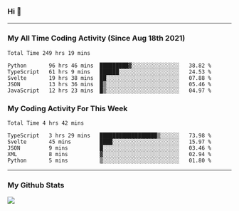 ### Hi 🙂

---

### My All Time Coding Activity (Since Aug 18th 2021)
<!--START_SECTION:waka-all-->
```text
Total Time 249 hrs 19 mins

Python       96 hrs 46 mins  █████████▓░░░░░░░░░░░░░░░   38.82 % 
TypeScript   61 hrs 9 mins   ██████░░░░░░░░░░░░░░░░░░░   24.53 % 
Svelte       19 hrs 38 mins  ██░░░░░░░░░░░░░░░░░░░░░░░   07.88 % 
JSON         13 hrs 36 mins  █▒░░░░░░░░░░░░░░░░░░░░░░░   05.46 % 
JavaScript   12 hrs 23 mins  █▒░░░░░░░░░░░░░░░░░░░░░░░   04.97 % 
```
<!--END_SECTION:waka-all-->

### My Coding Activity For This Week
<!--START_SECTION:waka-week-->
```text
Total Time 4 hrs 42 mins

TypeScript   3 hrs 29 mins   ██████████████████▒░░░░░░   73.98 % 
Svelte       45 mins         ████░░░░░░░░░░░░░░░░░░░░░   15.97 % 
JSON         9 mins          █░░░░░░░░░░░░░░░░░░░░░░░░   03.46 % 
XML          8 mins          ▓░░░░░░░░░░░░░░░░░░░░░░░░   02.94 % 
Python       5 mins          ▒░░░░░░░░░░░░░░░░░░░░░░░░   01.80 % 
```
<!--END_SECTION:waka-week-->

---

### My Github Stats
[![](https://github-readme-stats.vercel.app/api?username=eroxl&count_private=true&show_icons=true&include_all_commits=true&theme=onedark)](https://github.com/Eroxl)
